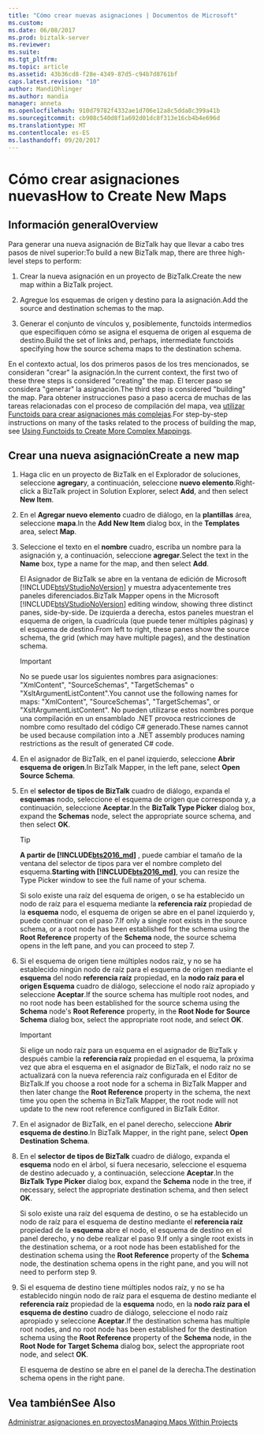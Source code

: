 ```yaml
---
title: "Cómo crear nuevas asignaciones | Documentos de Microsoft"
ms.custom: 
ms.date: 06/08/2017
ms.prod: biztalk-server
ms.reviewer: 
ms.suite: 
ms.tgt_pltfrm: 
ms.topic: article
ms.assetid: 43b36cd8-f28e-4349-87d5-c94b7d8761bf
caps.latest.revision: "10"
author: MandiOhlinger
ms.author: mandia
manager: anneta
ms.openlocfilehash: 910d79782f4332ae1d706e12a8c5dda8c399a41b
ms.sourcegitcommit: cb908c540d8f1a692d01dc8f313e16cb4b4e696d
ms.translationtype: MT
ms.contentlocale: es-ES
ms.lasthandoff: 09/20/2017
---
```

# <a name="how-to-create-new-maps"></a><span data-ttu-id="cd54d-102">Cómo crear asignaciones nuevas</span><span class="sxs-lookup"><span data-stu-id="cd54d-102">How to Create New Maps</span></span>

## <a name="overview"></a><span data-ttu-id="cd54d-103">Información general</span><span class="sxs-lookup"><span data-stu-id="cd54d-103">Overview</span></span>
<span data-ttu-id="cd54d-104">Para generar una nueva asignación de BizTalk hay que llevar a cabo tres pasos de nivel superior:</span><span class="sxs-lookup"><span data-stu-id="cd54d-104">To build a new BizTalk map, there are three high-level steps to perform:</span></span>  
  
1.  <span data-ttu-id="cd54d-105">Crear la nueva asignación en un proyecto de BizTalk.</span><span class="sxs-lookup"><span data-stu-id="cd54d-105">Create the new map within a BizTalk project.</span></span>  
  
2.  <span data-ttu-id="cd54d-106">Agregue los esquemas de origen y destino para la asignación.</span><span class="sxs-lookup"><span data-stu-id="cd54d-106">Add the source and destination schemas to the map.</span></span>  
  
3.  <span data-ttu-id="cd54d-107">Generar el conjunto de vínculos y, posiblemente, functoids intermedios que especifiquen cómo se asigna el esquema de origen al esquema de destino.</span><span class="sxs-lookup"><span data-stu-id="cd54d-107">Build the set of links and, perhaps, intermediate functoids specifying how the source schema maps to the destination schema.</span></span>  
  
 <span data-ttu-id="cd54d-108">En el contexto actual, los dos primeros pasos de los tres mencionados, se consideran "crear" la asignación.</span><span class="sxs-lookup"><span data-stu-id="cd54d-108">In the current context, the first two of these three steps is considered "creating" the map.</span></span> <span data-ttu-id="cd54d-109">El tercer paso se considera "generar" la asignación.</span><span class="sxs-lookup"><span data-stu-id="cd54d-109">The third step is considered "building" the map.</span></span> <span data-ttu-id="cd54d-110">Para obtener instrucciones paso a paso acerca de muchas de las tareas relacionadas con el proceso de compilación del mapa, vea [utilizar Functoids para crear asignaciones más complejas](../core/using-functoids-to-create-more-complex-mappings.md).</span><span class="sxs-lookup"><span data-stu-id="cd54d-110">For step-by-step instructions on many of the tasks related to the process of building the map, see [Using Functoids to Create More Complex Mappings](../core/using-functoids-to-create-more-complex-mappings.md).</span></span>  
  
## <a name="create-a-new-map"></a><span data-ttu-id="cd54d-111">Crear una nueva asignación</span><span class="sxs-lookup"><span data-stu-id="cd54d-111">Create a new map</span></span> 
  
1.  <span data-ttu-id="cd54d-112">Haga clic en un proyecto de BizTalk en el Explorador de soluciones, seleccione **agregar**y, a continuación, seleccione **nuevo elemento**.</span><span class="sxs-lookup"><span data-stu-id="cd54d-112">Right-click a BizTalk project in Solution Explorer, select **Add**, and then select **New Item**.</span></span>  
  
2.  <span data-ttu-id="cd54d-113">En el **Agregar nuevo elemento** cuadro de diálogo, en la **plantillas** área, seleccione **mapa**.</span><span class="sxs-lookup"><span data-stu-id="cd54d-113">In the **Add New Item** dialog box, in the **Templates** area, select **Map**.</span></span>  
  
3.  <span data-ttu-id="cd54d-114">Seleccione el texto en el **nombre** cuadro, escriba un nombre para la asignación y, a continuación, seleccione **agregar**.</span><span class="sxs-lookup"><span data-stu-id="cd54d-114">Select the text in the **Name** box, type a name for the map, and then select **Add**.</span></span>  
  
     <span data-ttu-id="cd54d-115">El Asignador de BizTalk se abre en la ventana de edición de Microsoft [!INCLUDE[btsVStudioNoVersion](../includes/btsvstudionoversion-md.md)] y muestra adyacentemente tres paneles diferenciados.</span><span class="sxs-lookup"><span data-stu-id="cd54d-115">BizTalk Mapper opens in the Microsoft [!INCLUDE[btsVStudioNoVersion](../includes/btsvstudionoversion-md.md)] editing window, showing three distinct panes, side-by-side.</span></span> <span data-ttu-id="cd54d-116">De izquierda a derecha, estos paneles muestran el esquema de origen, la cuadrícula (que puede tener múltiples páginas) y el esquema de destino.</span><span class="sxs-lookup"><span data-stu-id="cd54d-116">From left to right, these panes show the source schema, the grid (which may have multiple pages), and the destination schema.</span></span>  
  
    > [!IMPORTANT]
    >  <span data-ttu-id="cd54d-117">No se puede usar los siguientes nombres para asignaciones: "XmlContent", "SourceSchemas", "TargetSchemas" o "XsltArgumentListContent".</span><span class="sxs-lookup"><span data-stu-id="cd54d-117">You cannot use the following names for maps: "XmlContent", "SourceSchemas", "TargetSchemas", or "XsltArgumentListContent".</span></span> <span data-ttu-id="cd54d-118">No pueden utilizarse estos nombres porque una compilación en un ensamblado .NET provoca restricciones de nombre como resultado del código C# generado.</span><span class="sxs-lookup"><span data-stu-id="cd54d-118">These names cannot be used because compilation into a .NET assembly produces naming restrictions as the result of generated C# code.</span></span>  
  
4.  <span data-ttu-id="cd54d-119">En el asignador de BizTalk, en el panel izquierdo, seleccione **Abrir esquema de origen**.</span><span class="sxs-lookup"><span data-stu-id="cd54d-119">In BizTalk Mapper, in the left pane, select **Open Source Schema**.</span></span>  
  
5.  <span data-ttu-id="cd54d-120">En el **selector de tipos de BizTalk** cuadro de diálogo, expanda el **esquemas** nodo, seleccione el esquema de origen que corresponda y, a continuación, seleccione **Aceptar**.</span><span class="sxs-lookup"><span data-stu-id="cd54d-120">In the **BizTalk Type Picker** dialog box, expand the **Schemas** node, select the appropriate source schema, and then select **OK**.</span></span>  

    > [!TIP] 
    > <span data-ttu-id="cd54d-121">**A partir de [!INCLUDE[bts2016_md](../includes/bts2016-md.md)]** , puede cambiar el tamaño de la ventana del selector de tipos para ver el nombre completo del esquema.</span><span class="sxs-lookup"><span data-stu-id="cd54d-121">**Starting with [!INCLUDE[bts2016_md](../includes/bts2016-md.md)]**, you can resize the Type Picker window to see the full name of your schema.</span></span>
  
     <span data-ttu-id="cd54d-122">Si solo existe una raíz del esquema de origen, o se ha establecido un nodo de raíz para el esquema mediante la **referencia raíz** propiedad de la **esquema** nodo, el esquema de origen se abre en el panel izquierdo y, puede continuar con el paso 7.</span><span class="sxs-lookup"><span data-stu-id="cd54d-122">If only a single root exists in the source schema, or a root node has been established for the schema using the **Root Reference** property of the **Schema** node, the source schema opens in the left pane, and you can proceed to step 7.</span></span>  
  
6.  <span data-ttu-id="cd54d-123">Si el esquema de origen tiene múltiples nodos raíz, y no se ha establecido ningún nodo de raíz para el esquema de origen mediante el **esquema** del nodo **referencia raíz** propiedad, en la **nodo raíz para el origen Esquema** cuadro de diálogo, seleccione el nodo raíz apropiado y seleccione **Aceptar**.</span><span class="sxs-lookup"><span data-stu-id="cd54d-123">If the source schema has multiple root nodes, and no root node has been established for the source schema using the **Schema** node's **Root Reference** property, in the **Root Node for Source Schema** dialog box, select the appropriate root node, and select **OK**.</span></span>  
  
    > [!IMPORTANT]
    >  <span data-ttu-id="cd54d-124">Si elige un nodo raíz para un esquema en el asignador de BizTalk y después cambie la **referencia raíz** propiedad en el esquema, la próxima vez que abra el esquema en el asignador de BizTalk, el nodo raíz no se actualizará con la nueva referencia raíz configurada en el Editor de BizTalk.</span><span class="sxs-lookup"><span data-stu-id="cd54d-124">If you choose a root node for a schema in BizTalk Mapper and then later change the **Root Reference** property in the schema, the next time you open the schema in BizTalk Mapper, the root node will not update to the new root reference configured in BizTalk Editor.</span></span>  
  
7.  <span data-ttu-id="cd54d-125">En el asignador de BizTalk, en el panel derecho, seleccione **Abrir esquema de destino**.</span><span class="sxs-lookup"><span data-stu-id="cd54d-125">In BizTalk Mapper, in the right pane, select **Open Destination Schema**.</span></span>  
  
8.  <span data-ttu-id="cd54d-126">En el **selector de tipos de BizTalk** cuadro de diálogo, expanda el **esquema** nodo en el árbol, si fuera necesario, seleccione el esquema de destino adecuado y, a continuación, seleccione **Aceptar**.</span><span class="sxs-lookup"><span data-stu-id="cd54d-126">In the **BizTalk Type Picker** dialog box, expand the **Schema** node in the tree, if necessary, select the appropriate destination schema, and then select **OK**.</span></span>  
  
     <span data-ttu-id="cd54d-127">Si solo existe una raíz del esquema de destino, o se ha establecido un nodo de raíz para el esquema de destino mediante el **referencia raíz** propiedad de la **esquema** abre el nodo, el esquema de destino en el panel derecho, y no debe realizar el paso 9.</span><span class="sxs-lookup"><span data-stu-id="cd54d-127">If only a single root exists in the destination schema, or a root node has been established for the destination schema using the **Root Reference** property of the **Schema** node, the destination schema opens in the right pane, and you will not need to perform step 9.</span></span>  
  
9. <span data-ttu-id="cd54d-128">Si el esquema de destino tiene múltiples nodos raíz, y no se ha establecido ningún nodo de raíz para el esquema de destino mediante el **referencia raíz** propiedad de la **esquema** nodo, en la **nodo raíz para el esquema de destino** cuadro de diálogo, seleccione el nodo raíz apropiado y seleccione **Aceptar**.</span><span class="sxs-lookup"><span data-stu-id="cd54d-128">If the destination schema has multiple root nodes, and no root node has been established for the destination schema using the **Root Reference** property of the **Schema** node, in the **Root Node for Target Schema** dialog box, select the appropriate root node, and select **OK**.</span></span>  
  
     <span data-ttu-id="cd54d-129">El esquema de destino se abre en el panel de la derecha.</span><span class="sxs-lookup"><span data-stu-id="cd54d-129">The destination schema opens in the right pane.</span></span>  
  
## <a name="see-also"></a><span data-ttu-id="cd54d-130">Vea también</span><span class="sxs-lookup"><span data-stu-id="cd54d-130">See Also</span></span>  
 [<span data-ttu-id="cd54d-131">Administrar asignaciones en proyectos</span><span class="sxs-lookup"><span data-stu-id="cd54d-131">Managing Maps Within Projects</span></span>](../core/managing-maps-within-projects.md)